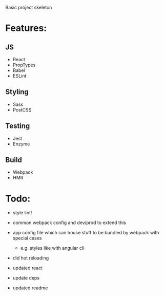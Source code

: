 Basic project skeleton

# Features:

## JS

- React
- PropTypes
- Babel
- ESLint

## Styling

- Sass
- PostCSS

## Testing

- Jest
- Enzyme

## Build

- Webpack
- HMR


# Todo:

- style lint!
- common webpack config and dev/prod to extend this
- app config file which can house stuff to be bundled by webpack with special cases
  - e.g. styles like with angular cli

- did hot reloading
- updated react
- update deps
- updated readme

